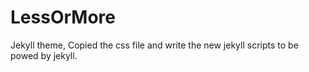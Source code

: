 # LessOrMore
Jekyll theme, Copied the css file and write the new jekyll scripts to be powed by jekyll.
